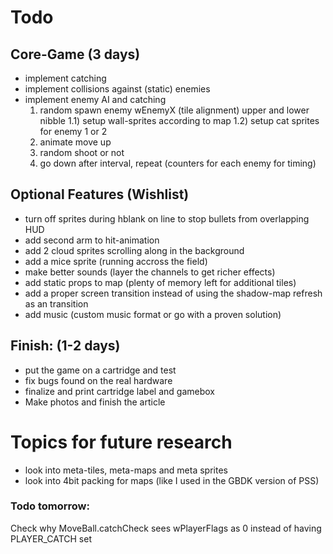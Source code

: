 # Todo

## Core-Game (3 days)
- implement catching
- implement collisions against (static) enemies
- implement enemy AI and catching
    1) random spawn enemy wEnemyX (tile alignment) upper and lower nibble
    1.1) setup wall-sprites according to map
    1.2) setup cat sprites for enemy 1 or 2
    2) animate move up
    3) random shoot or not
    4) go down after interval, repeat
    (counters for each enemy for timing)

## Optional Features (Wishlist)
- turn off sprites during hblank on line to stop bullets from overlapping HUD
- add second arm to hit-animation
- add 2 cloud sprites scrolling along in the background
- add a mice sprite (running accross the field)
- make better sounds (layer the channels to get richer effects)
- add static props to map (plenty of memory left for additional tiles)
- add a proper screen transition instead of using the shadow-map refresh as an transition
- add music (custom music format or go with a proven solution)

## Finish: (1-2 days)

- put the game on a cartridge and test
- fix bugs found on the real hardware
- finalize and print cartridge label and gamebox
- Make photos and finish the article

# Topics for future research

- look into meta-tiles, meta-maps and meta sprites
- look into 4bit packing for maps (like I used in the GBDK version of PSS)


### Todo tomorrow:
Check why MoveBall.catchCheck sees wPlayerFlags as 0 instead of having PLAYER_CATCH set